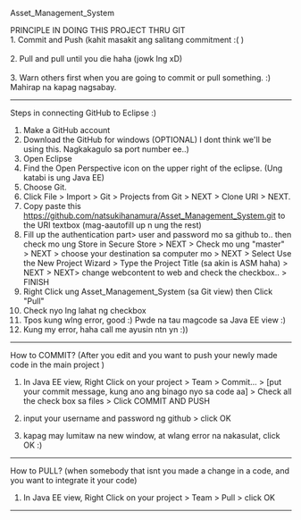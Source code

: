 Asset_Management_System


PRINCIPLE IN DOING THIS PROJECT THRU GIT
<br>1. Commit and Push (kahit masakit ang salitang commitment :( )   
<br>2. Pull and pull until you die haha (jowk lng xD)  
<br>3. Warn others first when you are going to commit or pull something. :) Mahirap na kapag nagsabay.  

----------------------------------------------------------------------------------------------------
Steps in connecting GitHub to Eclipse :)  
1. Make a GitHub account  
2. Download the GitHub for windows (OPTIONAL) I dont think we'll be using this. Nagkakagulo sa port number ee..)  
3. Open Eclipse  
4. Find the Open Perspective icon on the upper right of the eclipse. (Ung katabi is ung Java EE)  
5. Choose Git.  
6. Click File > Import > Git > Projects from Git > NEXT > Clone URI > NEXT.  
7. Copy paste this https://github.com/natsukihanamura/Asset_Management_System.git to the URI textbox (mag-aautofill up n ung the rest)  
8. Fill up the authentication part> user and password mo sa github to.. then check mo ung Store in Secure Store > NEXT > Check mo ung "master" > NEXT > choose your destination sa computer mo > NEXT > Select Use the New Project Wizard > Type the Project Title (sa akin is  ASM haha) > NEXT > NEXT> change webcontent to web and check the checkbox.. > FINISH  
9. Right Click ung Asset_Management_System (sa Git view) then Click "Pull"  
10. Check nyo lng lahat ng checkbox  
11. Tpos kung wlng error, good :) Pwde na tau magcode sa Java EE view :)  
12. Kung my error, haha call me ayusin ntn yn :))   

-----------------------------------------------------------------------------------------------------------
How to COMMIT? (After you edit and you want to push your newly made code in the main project )  
1. In Java EE view, Right Click on your project > Team > Commit... > [put your commit message, kung ano ang binago nyo sa code aa] > Check all the check box sa files > Click COMMIT AND PUSH  

2. input your username and password ng github > click OK  

3. kapag may lumitaw na new window, at wlang error na nakasulat, click OK :)  

-----------------------------------------------------------------------------------------------------------
How to PULL? (when somebody that isnt you made a change in a code, and you want to integrate it your code)  
1. In Java EE view, Right Click on your project > Team > Pull > click OK   

-----------------------------------------------------------------------------------------------------------



